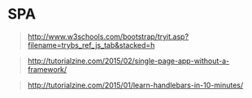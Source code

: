 # SPA

>http://www.w3schools.com/bootstrap/tryit.asp?filename=trybs_ref_js_tab&stacked=h

>http://tutorialzine.com/2015/02/single-page-app-without-a-framework/

>http://tutorialzine.com/2015/01/learn-handlebars-in-10-minutes/
